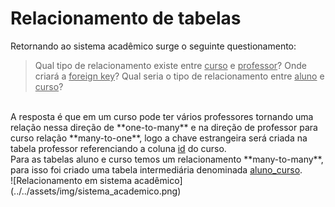 # Relacionamento de tabelas
Retornando ao sistema acadêmico surge o seguinte questionamento: <br/>
> Qual tipo de relacionamento existe entre <ins>curso</ins> e <ins>professor</ins>?
> Onde criará a <ins>foreign key</ins>?
> Qual seria o tipo de relacionamento entre <ins>aluno</ins> e <ins>curso</ins>?
<br/>
A resposta é que em um curso pode ter vários professores tornando uma relação nessa direção de **one-to-many** e na direção de professor para curso relação **many-to-one**, logo a chave estrangeira será criada na tabela professor referenciando a coluna <ins>id</ins> do curso.
<br/>
Para as tabelas aluno e curso temos um relacionamento **many-to-many**, para isso foi criado uma tabela intermediária denominada <ins>aluno_curso</ins>.
<br/>
![Relacionamento em sistema acadêmico](../../assets/img/sistema_academico.png) <br/>